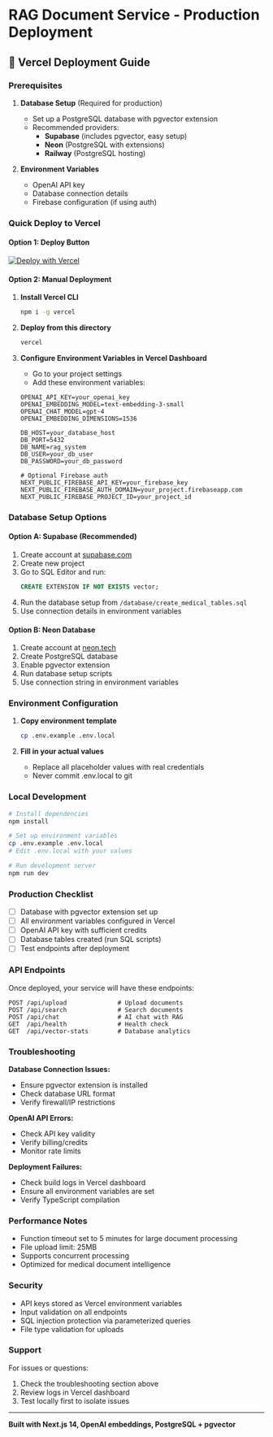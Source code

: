# RAG Document Service - Production Deployment

## 🚀 Vercel Deployment Guide

### Prerequisites

1. **Database Setup** (Required for production)
   - Set up a PostgreSQL database with pgvector extension
   - Recommended providers:
     - **Supabase** (includes pgvector, easy setup)
     - **Neon** (PostgreSQL with extensions)
     - **Railway** (PostgreSQL hosting)

2. **Environment Variables**
   - OpenAI API key
   - Database connection details
   - Firebase configuration (if using auth)

### Quick Deploy to Vercel

#### Option 1: Deploy Button
[![Deploy with Vercel](https://vercel.com/button)](https://vercel.com/new/clone?repository-url=https://github.com/your-username/your-repo)

#### Option 2: Manual Deployment

1. **Install Vercel CLI**
   ```bash
   npm i -g vercel
   ```

2. **Deploy from this directory**
   ```bash
   vercel
   ```

3. **Configure Environment Variables in Vercel Dashboard**
   - Go to your project settings
   - Add these environment variables:

   ```
   OPENAI_API_KEY=your_openai_key
   OPENAI_EMBEDDING_MODEL=text-embedding-3-small
   OPENAI_CHAT_MODEL=gpt-4
   OPENAI_EMBEDDING_DIMENSIONS=1536
   
   DB_HOST=your_database_host
   DB_PORT=5432
   DB_NAME=rag_system
   DB_USER=your_db_user
   DB_PASSWORD=your_db_password
   
   # Optional Firebase auth
   NEXT_PUBLIC_FIREBASE_API_KEY=your_firebase_key
   NEXT_PUBLIC_FIREBASE_AUTH_DOMAIN=your_project.firebaseapp.com
   NEXT_PUBLIC_FIREBASE_PROJECT_ID=your_project_id
   ```

### Database Setup Options

#### Option A: Supabase (Recommended)

1. Create account at [supabase.com](https://supabase.com)
2. Create new project
3. Go to SQL Editor and run:
   ```sql
   CREATE EXTENSION IF NOT EXISTS vector;
   ```
4. Run the database setup from `/database/create_medical_tables.sql`
5. Use connection details in environment variables

#### Option B: Neon Database

1. Create account at [neon.tech](https://neon.tech)
2. Create PostgreSQL database
3. Enable pgvector extension
4. Run database setup scripts
5. Use connection string in environment variables

### Environment Configuration

1. **Copy environment template**
   ```bash
   cp .env.example .env.local
   ```

2. **Fill in your actual values**
   - Replace all placeholder values with real credentials
   - Never commit .env.local to git

### Local Development

```bash
# Install dependencies
npm install

# Set up environment variables
cp .env.example .env.local
# Edit .env.local with your values

# Run development server
npm run dev
```

### Production Checklist

- [ ] Database with pgvector extension set up
- [ ] All environment variables configured in Vercel
- [ ] OpenAI API key with sufficient credits
- [ ] Database tables created (run SQL scripts)
- [ ] Test endpoints after deployment

### API Endpoints

Once deployed, your service will have these endpoints:

```
POST /api/upload              # Upload documents
POST /api/search              # Search documents  
POST /api/chat                # AI chat with RAG
GET  /api/health              # Health check
GET  /api/vector-stats        # Database analytics
```

### Troubleshooting

**Database Connection Issues:**
- Ensure pgvector extension is installed
- Check database URL format
- Verify firewall/IP restrictions

**OpenAI API Errors:**
- Check API key validity
- Verify billing/credits
- Monitor rate limits

**Deployment Failures:**
- Check build logs in Vercel dashboard
- Ensure all environment variables are set
- Verify TypeScript compilation

### Performance Notes

- Function timeout set to 5 minutes for large document processing
- File upload limit: 25MB
- Supports concurrent processing
- Optimized for medical document intelligence

### Security

- API keys stored as Vercel environment variables
- Input validation on all endpoints
- SQL injection protection via parameterized queries
- File type validation for uploads

### Support

For issues or questions:
1. Check the troubleshooting section above
2. Review logs in Vercel dashboard
3. Test locally first to isolate issues

---

**Built with Next.js 14, OpenAI embeddings, PostgreSQL + pgvector**